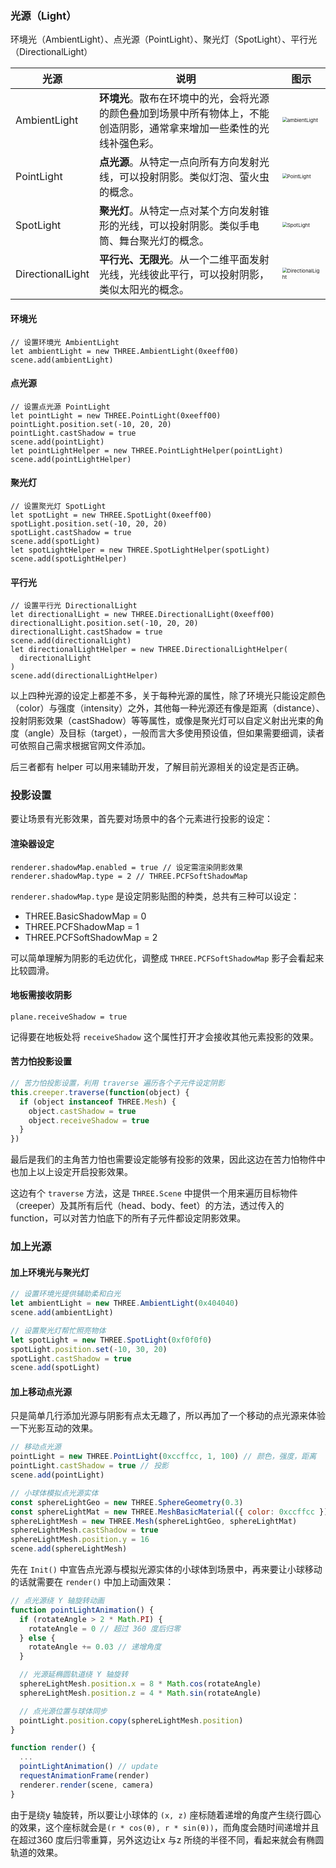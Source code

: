 ### 光源（Light）

环境光（AmbientLight）、点光源（PointLight）、聚光灯（SpotLight）、平行光（DirectionalLight）

| 光源             | 说明                                                                                                                   | 图示                                                                                                    |
| ---------------- | ---------------------------------------------------------------------------------------------------------------------- | ------------------------------------------------------------------------------------------------------- |
| AmbientLight     | **环境光**。散布在环境中的光，会将光源的颜色叠加到场景中所有物体上，不能创造阴影，通常拿来增加一些柔性的光线补强色彩。 | <img src="https://img.chengxuka.com/20107572Vo3BKIKmD0.png" alt="ambientLight" style="zoom: 50%;" />    |
| PointLight       | **点光源**。从特定一点向所有方向发射光线，可以投射阴影。类似灯泡、萤火虫的概念。                                       | <img src="https://img.chengxuka.com/20107572qkxXSeLM11.png" alt="PointLight" style="zoom:50%;" />       |
| SpotLight        | **聚光灯**。从特定一点对某个方向发射锥形的光线，可以投射阴影。类似手电筒、舞台聚光灯的概念。                           | <img src="http://img.9lake.com/uPic/20107572ULtj5jQfM0.png" alt="SpotLight" style="zoom:50%;" />        |
| DirectionalLight | **平行光、无限光**。从一个二维平面发射光线，光线彼此平行，可以投射阴影，类似太阳光的概念。                             | <img src="https://img.chengxuka.com/20107572gEn7eL56Ly.png" alt="DirectionalLight" style="zoom:50%;" /> |

#### 环境光

```
// 设置环境光 AmbientLight
let ambientLight = new THREE.AmbientLight(0xeeff00)
scene.add(ambientLight)
```

#### 点光源

```
// 设置点光源 PointLight
let pointLight = new THREE.PointLight(0xeeff00)
pointLight.position.set(-10, 20, 20)
pointLight.castShadow = true
scene.add(pointLight)
let pointLightHelper = new THREE.PointLightHelper(pointLight)
scene.add(pointLightHelper)
```

#### 聚光灯

```
// 设置聚光灯 SpotLight
let spotLight = new THREE.SpotLight(0xeeff00)
spotLight.position.set(-10, 20, 20)
spotLight.castShadow = true
scene.add(spotLight)
let spotLightHelper = new THREE.SpotLightHelper(spotLight)
scene.add(spotLightHelper)
```

#### 平行光

```
// 设置平行光 DirectionalLight
let directionalLight = new THREE.DirectionalLight(0xeeff00)
directionalLight.position.set(-10, 20, 20)
directionalLight.castShadow = true
scene.add(directionalLight)
let directionalLightHelper = new THREE.DirectionalLightHelper(
  directionalLight
)
scene.add(directionalLightHelper)
```

以上四种光源的设定上都差不多，关于每种光源的属性，除了环境光只能设定颜色（color）与强度（intensity）之外，其他每一种光源还有像是距离（distance）、投射阴影效果（castShadow）等等属性，或像是聚光灯可以自定义射出光束的角度（angle）及目标（target），一般而言大多使用预设值，但如果需要细调，读者可依照自己需求根据官网文件添加。

后三者都有 helper 可以用来辅助开发，了解目前光源相关的设定是否正确。



### 投影设置

要让场景有光影效果，首先要对场景中的各个元素进行投影的设定：

#### 渲染器设定

```
renderer.shadowMap.enabled = true // 设定需渲染阴影效果
renderer.shadowMap.type = 2 // THREE.PCFSoftShadowMap
```

`renderer.shadowMap.type` 是设定阴影贴图的种类，总共有三种可以设定：

- THREE.BasicShadowMap = 0
- THREE.PCFShadowMap = 1
- THREE.PCFSoftShadowMap = 2

可以简单理解为阴影的毛边优化，调整成 `THREE.PCFSoftShadowMap` 影子会看起来比较圆滑。

#### 地板需接收阴影

```
plane.receiveShadow = true
```

记得要在地板处将 `receiveShadow` 这个属性打开才会接收其他元素投影的效果。

#### 苦力怕投影设置

```javascript
// 苦力怕投影设置，利用 traverse 遍历各个子元件设定阴影
this.creeper.traverse(function(object) {
  if (object instanceof THREE.Mesh) {
    object.castShadow = true
    object.receiveShadow = true
  }
})
```

最后是我们的主角苦力怕也需要设定能够有投影的效果，因此这边在苦力怕物件中也加上以上设定开启投影效果。

这边有个 `traverse` 方法，这是 `THREE.Scene` 中提供一个用来遍历目标物件（creeper）及其所有后代（head、body、feet）的方法，透过传入的function，可以对苦力怕底下的所有子元件都设定阴影效果。

### 加上光源

#### 加上环境光与聚光灯

```javascript
// 设置环境光提供辅助柔和白光
let ambientLight = new THREE.AmbientLight(0x404040)
scene.add(ambientLight)

// 设置聚光灯帮忙照亮物体
let spotLight = new THREE.SpotLight(0xf0f0f0)
spotLight.position.set(-10, 30, 20)
spotLight.castShadow = true
scene.add(spotLight)
```

#### 加上移动点光源

只是简单几行添加光源与阴影有点太无趣了，所以再加了一个移动的点光源来体验一下光影互动的效果。

```javascript
// 移动点光源
pointLight = new THREE.PointLight(0xccffcc, 1, 100) // 颜色，强度，距离
pointLight.castShadow = true // 投影
scene.add(pointLight)

// 小球体模拟点光源实体
const sphereLightGeo = new THREE.SphereGeometry(0.3)
const sphereLightMat = new THREE.MeshBasicMaterial({ color: 0xccffcc })
sphereLightMesh = new THREE.Mesh(sphereLightGeo, sphereLightMat)
sphereLightMesh.castShadow = true
sphereLightMesh.position.y = 16
scene.add(sphereLightMesh)
```

先在 `Init()` 中宣告点光源与模拟光源实体的小球体到场景中，再来要让小球移动的话就需要在 `render()` 中加上动画效果：

```javascript
// 点光源绕 Y 轴旋转动画
function pointLightAnimation() {
  if (rotateAngle > 2 * Math.PI) {
    rotateAngle = 0 // 超过 360 度后归零
  } else {
    rotateAngle += 0.03 // 递增角度
  }

  // 光源延椭圆轨道绕 Y 轴旋转
  sphereLightMesh.position.x = 8 * Math.cos(rotateAngle)
  sphereLightMesh.position.z = 4 * Math.sin(rotateAngle)

  // 点光源位置与球体同步
  pointLight.position.copy(sphereLightMesh.position)
}

function render() {
  ...
  pointLightAnimation() // update
  requestAnimationFrame(render)
  renderer.render(scene, camera)
}
```

由于是绕y 轴旋转，所以要让小球体的 `(x, z)` 座标随着递增的角度产生绕行圆心的效果，这个座标就会是`(r * cos(θ), r * sin(θ))`，而角度会随时间递增并且在超过360 度后归零重算，另外这边让x 与z 所绕的半径不同，看起来就会有椭圆轨道的效果。
